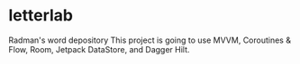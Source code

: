 # letterlab
Radman's word depository
This project is going to use MVVM, Coroutines & Flow, Room, Jetpack DataStore, and Dagger Hilt.
